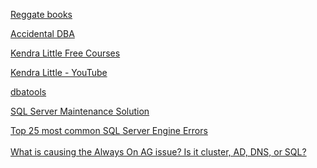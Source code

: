 
<a href=https://www.red-gate.com/hub/books/>Reggate books </a>

<a href=https://www.sqlskills.com/help/accidental-dba/>Accidental DBA</a>

<a href=https://kendralittle.com/coursesbytitle/>Kendra Little Free Courses</a>

<a href=https://www.youtube.com/channel/UCrJ8WLrVoKxL94mKv2akxTA>Kendra Little - YouTube</a>

<a href=https://github.com/dataplat/dbatools>dbatools</a>

<a href=https://github.com/olahallengren/sql-server-maintenance-solution>SQL Server Maintenance Solution</a>

<a href=https://techcommunity.microsoft.com/t5/sql-server-support-blog/top-25-sql-server-engine-errors-based-on-support-case-volumes/ba-p/3753927>
Top 25 most common SQL Server Engine Errors</a>
<br>
<br>
<a href=https://techcommunity.microsoft.com/t5/sql-server-support-blog/what-is-causing-the-always-on-ag-issue-is-it-cluster-ad-dns-or/ba-p/3781656>What is causing the Always On AG issue? Is it cluster, AD, DNS, or SQL?</a>
